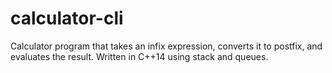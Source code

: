# calculator-cli
Calculator program that takes an infix expression, converts it to postfix, and evaluates the result. Written in C++14 using stack and queues.
